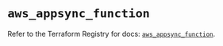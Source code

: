 # `aws_appsync_function`

Refer to the Terraform Registry for docs: [`aws_appsync_function`](https://registry.terraform.io/providers/hashicorp/aws/5.74.0/docs/resources/appsync_function).
